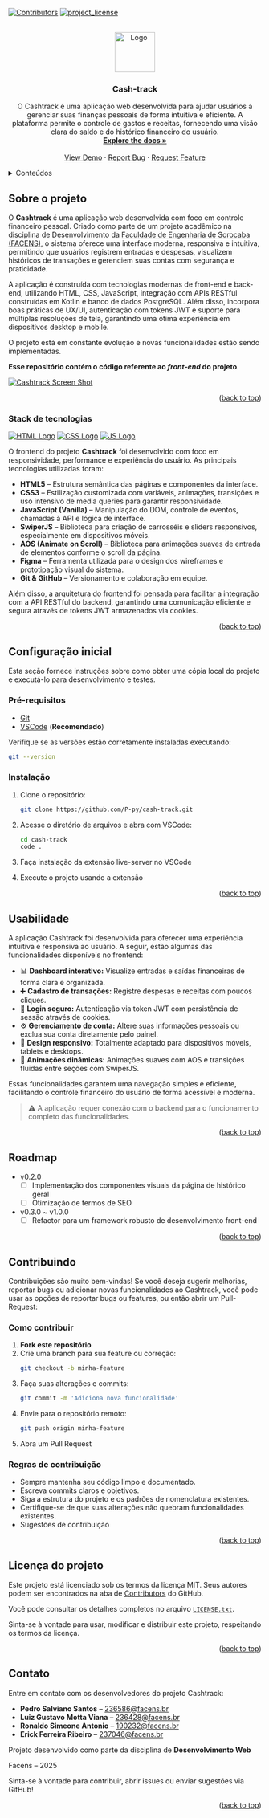 <a id="readme-top"></a>

[![Contributors][contributors-shield]][contributors-url]
[![project_license][license-shield]][license-url]

<!-- PROJECT LOGO -->
<br />
<div align="center">
  <a href="https://github.com/P-py/cash-track">
    <img src="assets/images/logo.png" alt="Logo" width="80" height="80">
  </a>

<h3 align="center">Cash-track</h3>

  <p align="center">
    O Cashtrack é uma aplicação web desenvolvida para ajudar usuários a gerenciar suas finanças pessoais de forma intuitiva e eficiente. A plataforma permite o controle de gastos e receitas, fornecendo uma visão clara do saldo e do histórico financeiro do usuário.
    <br />
    <a href="https://github.com/P-py/cash-track/tree/main/docs"><strong>Explore the docs »</strong></a>
    <br />
    <br />
    <a href="https://cash-track-puce.vercel.app/">View Demo</a>
    &middot;
    <a href="https://github.com/P-py/cash-track/issues/new?labels=bug&template=bug-report---.md">Report Bug</a>
    &middot;
    <a href="https://github.com/P-py/cash-track/issues/new?labels=enhancement&template=feature-request---.md">Request Feature</a>
  </p>
</div>



<!-- TABLE OF CONTENTS -->
<details>
  <summary>Conteúdos</summary>
  <ol>
    <li>
      <a href="#sobre-o-projeto">Sobre o projeto</a>
      <ul>
        <li><a href="#stack-de-tecnologias">Stack de tecnologias</a></li>
      </ul>
    </li>
    <li>
      <a href="#configuração-inicial">Configuração inicial</a>
      <ul>
        <li><a href="#pré-requisitos">Pré-requisitos</a></li>
        <li><a href="#instalação">Instalação</a></li>
      </ul>
    </li>
    <li><a href="#usabilidade">Usabilidade</a></li>
    <li><a href="#roadmap">Roadmap</a></li>
    <li><a href="#contribuindo">Contribuindo</a></li>
      <ul>
        <li><a href="#como-contribuir">Como contribuir</a></li>
        <li><a href="#regras-de-contribuição">Regras de contribuição</a></li>
      </ul>
    <li><a href="#licença-do-projeto">Licença do projeto</a></li>
    <li><a href="#contato">Contato</a></li>
  </ol>
</details>



<!-- ABOUT THE PROJECT -->
## Sobre o projeto

O **Cashtrack** é uma aplicação web desenvolvida com foco em controle financeiro pessoal. Criado como parte de um projeto acadêmico na disciplina de Desenvolvimento da [Faculdade de Engenharia de Sorocaba (FACENS)](https://facens.br/), o sistema oferece uma interface moderna, responsiva e intuitiva, permitindo que usuários registrem entradas e despesas, visualizem históricos de transações e gerenciem suas contas com segurança e praticidade.

A aplicação é construída com tecnologias modernas de front-end e back-end, utilizando HTML, CSS, JavaScript, integração com APIs RESTful construídas em Kotlin e banco de dados PostgreSQL. Além disso, incorpora boas práticas de UX/UI, autenticação com tokens JWT e suporte para múltiplas resoluções de tela, garantindo uma ótima experiência em dispositivos desktop e mobile.

O projeto está em constante evolução e novas funcionalidades estão sendo implementadas.

**Esse repositório contém o código referente ao _front-end_ do projeto**.

[![Cashtrack Screen Shot][product-screenshot]](https://cash-track-puce.vercel.app/)

<p align="right">(<a href="#readme-top">back to top</a>)</p>


### Stack de tecnologias

[![HTML Logo][html-shield]]()
[![CSS Logo][css-shield]]()
[![JS Logo][javascript-shield]]()

O frontend do projeto **Cashtrack** foi desenvolvido com foco em responsividade, performance e experiência do usuário. As principais tecnologias utilizadas foram:

- **HTML5** – Estrutura semântica das páginas e componentes da interface.
- **CSS3** – Estilização customizada com variáveis, animações, transições e uso intensivo de media queries para garantir responsividade.
- **JavaScript (Vanilla)** – Manipulação do DOM, controle de eventos, chamadas à API e lógica de interface.
- **SwiperJS** – Biblioteca para criação de carrosséis e sliders responsivos, especialmente em dispositivos móveis.
- **AOS (Animate on Scroll)** – Biblioteca para animações suaves de entrada de elementos conforme o scroll da página.
- **Figma** – Ferramenta utilizada para o design dos wireframes e prototipação visual do sistema.
- **Git & GitHub** – Versionamento e colaboração em equipe.

Além disso, a arquitetura do frontend foi pensada para facilitar a integração com a API RESTful do backend, garantindo uma comunicação eficiente e segura através de tokens JWT armazenados via cookies.

<p align="right">(<a href="#readme-top">back to top</a>)</p>


<!-- GETTING STARTED -->
## Configuração inicial

Esta seção fornece instruções sobre como obter uma cópia local do projeto e executá-lo para desenvolvimento e testes.

### Pré-requisitos

- [Git](https://git-scm.com/)
- [VSCode](https://code.visualstudio.com/) (**Recomendado**)

Verifique se as versões estão corretamente instaladas executando:

```bash
git --version
```

### Instalação

1. Clone o repositório:
    ```bash
    git clone https://github.com/P-py/cash-track.git
    ```

2. Acesse o diretório de arquivos e abra com VSCode:
    ```bash
    cd cash-track
    code .
    ```

3. Faça instalação da extensão live-server no VSCode
4. Execute o projeto usando a extensão


<p align="right">(<a href="#readme-top">back to top</a>)</p>

<!-- USAGE EXAMPLES -->
## Usabilidade

A aplicação Cashtrack foi desenvolvida para oferecer uma experiência intuitiva e responsiva ao usuário. A seguir, estão algumas das funcionalidades disponíveis no frontend:

- 📊 **Dashboard interativo:** Visualize entradas e saídas financeiras de forma clara e organizada.
- ➕ **Cadastro de transações:** Registre despesas e receitas com poucos cliques.
- 🔐 **Login seguro:** Autenticação via token JWT com persistência de sessão através de cookies.
- ⚙️ **Gerenciamento de conta:** Altere suas informações pessoais ou exclua sua conta diretamente pelo painel.
- 📱 **Design responsivo:** Totalmente adaptado para dispositivos móveis, tablets e desktops.
- 🎨 **Animações dinâmicas:** Animações suaves com AOS e transições fluidas entre seções com SwiperJS.

Essas funcionalidades garantem uma navegação simples e eficiente, facilitando o controle financeiro do usuário de forma acessível e moderna.

> ⚠️ A aplicação requer conexão com o backend para o funcionamento completo das funcionalidades.


<p align="right">(<a href="#readme-top">back to top</a>)</p>

<!-- ROADMAP -->
## Roadmap

- v0.2.0
  - [ ] Implementação dos componentes visuais da página de histórico geral
  - [ ] Otimização de termos de SEO
- v0.3.0 ~ v1.0.0
  - [ ] Refactor para um framework robusto de desenvolvimento front-end

<p align="right">(<a href="#readme-top">back to top</a>)</p>

<!-- CONTRIBUTING -->
## Contribuindo

Contribuições são muito bem-vindas! Se você deseja sugerir melhorias, reportar bugs ou adicionar novas funcionalidades ao Cashtrack, você pode usar as opções de reportar bugs ou features, ou então abrir um Pull-Request:

### Como contribuir

1. **Fork este repositório**
2. Crie uma branch para sua feature ou correção:
    ```bash
    git checkout -b minha-feature
    ```
3. Faça suas alterações e commits:
    ```bash
    git commit -m 'Adiciona nova funcionalidade'
    ```
4. Envie para o repositório remoto:
    ```bash
    git push origin minha-feature
    ```
5. Abra um Pull Request

### Regras de contribuição
- Sempre mantenha seu código limpo e documentado.
- Escreva commits claros e objetivos.
- Siga a estrutura do projeto e os padrões de nomenclatura existentes.
- Certifique-se de que suas alterações não quebram funcionalidades existentes.
- Sugestões de contribuição

<p align="right">(<a href="#readme-top">back to top</a>)</p>


<!-- LICENSE -->
## Licença do projeto

Este projeto está licenciado sob os termos da licença MIT. Seus autores podem ser encontrados na aba de [Contributors](https://github.com/P-py/cash-track/graphs/contributors) do GitHub.

Você pode consultar os detalhes completos no arquivo [`LICENSE.txt`](./LICENSE.txt).

Sinta-se à vontade para usar, modificar e distribuir este projeto, respeitando os termos da licença.

<p align="right">(<a href="#readme-top">back to top</a>)</p>

<!-- CONTACT -->
## Contato

Entre em contato com os desenvolvedores do projeto Cashtrack:

- **Pedro Salviano Santos** – 236586@facens.br
- **Luiz Gustavo Motta Viana** – 236428@facens.br
- **Ronaldo Simeone Antonio** – 190232@facens.br
- **Erick Ferreira Ribeiro** – 237046@facens.br

Projeto desenvolvido como parte da disciplina de **Desenvolvimento Web**

Facens – 2025

Sinta-se à vontade para contribuir, abrir issues ou enviar sugestões via GitHub!


<p align="right">(<a href="#readme-top">back to top</a>)</p>

[contributors-shield]: https://img.shields.io/github/contributors/P-py/cash-track.svg?style=for-the-badge
[html-shield]: https://img.shields.io/badge/html-black?logo=html5
[css-shield]: https://img.shields.io/badge/css-black?logo=css3
[javascript-shield]: https://img.shields.io/badge/javascript-black?logo=javascript
[contributors-url]: https://github.com/P-py/cash-track/graphs/contributors
[license-shield]: https://img.shields.io/github/license/P-py/cash-track.svg?style=for-the-badge
[license-url]: https://github.com/P-py/cash-track/blob/master/LICENSE.txt
[product-screenshot]: assets/images/frontend_demo.png
